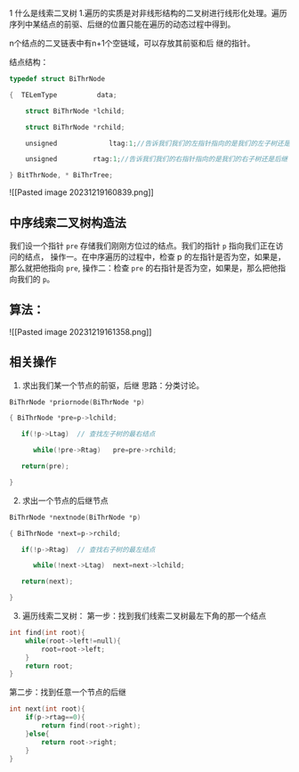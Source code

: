 1 什么是线索二叉树
1.遍历的实质是对非线形结构的二叉树进行线形化处理。遍历序列中某结点的前驱、后继的位置只能在遍历的动态过程中得到。

n个结点的二叉链表中有n+1个空链域，可以存放其前驱和后
继的指针。

结点结构：
```cpp
typedef struct BiThrNode

{  TELemType          data;

    struct BiThrNode *lchild;

    struct BiThrNode *rchild;

    unsigned             ltag:1;//告诉我们我们的左指针指向的是我们的左子树还是前驱

    unsigned         rtag:1;//告诉我们我们的右指针指向的是我们的右子树还是后继

} BitThrNode, * BiThrTree;
```
![[Pasted image 20231219160839.png]]
## 中序线索二叉树构造法
我们设一个指针 `pre` 存储我们刚刚方位过的结点。我们的指针 `p` 指向我们正在访问的结点，
操作一。在中序遍历的过程中，检查 p 的左指针是否为空，如果是，那么就把他指向 `pre`,
操作二：检查 `pre` 的右指针是否为空，如果是，那么把他指向我们的 `p`。

## 算法：
![[Pasted image 20231219161358.png]]

## 相关操作
1. 求出我们某一个节点的前驱，后继
思路：分类讨论。
```cpp
BiThrNode *priornode(BiThrNode *p)

{ BiThrNode *pre=p->lchild;

   if(!p->Ltag)  // 查找左子树的最右结点

      while(!pre->Rtag)   pre=pre->rchild;

   return(pre);

}
```

2. 求出一个节点的后继节点
```cpp
BiThrNode *nextnode(BiThrNode *p)

{ BiThrNode *next=p->rchild;

   if(!p->Rtag)  // 查找右子树的最左结点

      while(!next->Ltag)  next=next->lchild;

   return(next);

}
```

3. 遍历线索二叉树：
第一步：找到我们线索二叉树最左下角的那一个结点
```cpp
int find(int root){
	while(root->left!=null){
		root=root->left;
	}
	return root;
}
```
第二步：找到任意一个节点的后继
```cpp
int next(int root){
	if(p->rtag==0){
		return find(root->right);
	}else{
		return root->right;
	}
}
```